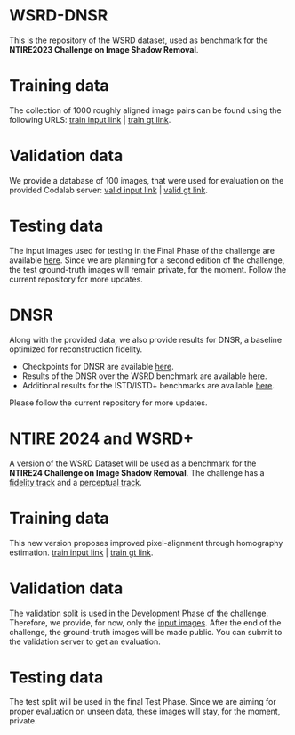 # WSRD-DNSR

This is the repository of the WSRD dataset, used as benchmark for the **NTIRE2023 Challenge on Image Shadow Removal**. 

# Training data
The collection of 1000 roughly aligned image pairs can be found using the following URLS: 
[train input link](https://drive.google.com/file/d/1sElA4ztV44wiSewyWgpacjFI42MgpOhe/view?usp=sharing) | [train gt link](https://drive.google.com/file/d/1OfcSirKj27CTJvG8B2jZgTB1Vb9PjEXd/view?usp=sharing).

# Validation data
We provide a database of 100 images, that were used for evaluation on the provided Codalab server: 
[valid input link](https://drive.google.com/file/d/1Sjbuf4GtGW-kG_GdpM3wRRgAEEnTF2fg/view?usp=sharing) | [valid gt link](https://drive.google.com/file/d/1jWdSrUATvA1MrrYW2Mgrh6PScF6egkLF/view?usp=sharing).

# Testing data
The input images used for testing in the Final Phase of the challenge are available [here](https://drive.google.com/file/d/1CdDh9XdkITmzHn08mCchoIQQojoJ8rvl/view?usp=sharing).
Since we are planning for a second edition of the challenge, the test ground-truth images will remain private, for the moment. 
Follow the current repository for more updates.  

# DNSR
Along with the provided data, we also provide results for DNSR, a baseline optimized for reconstruction fidelity. 

 * Checkpoints for DNSR are available [here](https://drive.google.com/drive/folders/1E6dsgKl6tOKFBEu__6fovPQHvCDrxryG?usp=drive_link).
 * Results of the DNSR over the WSRD benchmark are available [here](https://drive.google.com/drive/folders/16QT_99F9puhcmUI_iljS7vLSLksg1o4B?usp=sharing). 
 * Additional results for the ISTD/ISTD+ benchmarks are available [here](https://drive.google.com/drive/folders/1H2YyWB2_XxK7GEAksdLitRUB6jbCMOmQ?usp=sharing).

Please follow the current repository for more updates. 


# NTIRE 2024 and WSRD+

A version of the WSRD Dataset will be used as a benchmark for the **NTIRE24 Challenge on Image Shadow Removal**. 
The challenge has a [fidelity track](https://codalab.lisn.upsaclay.fr/competitions/17539) and a [perceptual track](https://codalab.lisn.upsaclay.fr/competitions/17546).

# Training data
This new version proposes improved pixel-alignment through  homography estimation. 
[train input link](https://drive.google.com/file/d/1n9l3UyQw6HjCXqycvHAfl4T-jsJpPHeJ/view?usp=drive_link) | [train gt link](https://drive.google.com/file/d/1DZEMIJ8PIxmZww8iAqlcvlKWyfssNQRO/view?usp=sharing).

# Validation data
The validation split is used in the Development Phase of the challenge. Therefore, we provide, for now, only the [input images](https://drive.google.com/file/d/1l2aertz2qKVLUkP-egwiCBcyf_5GWnav/view?usp=sharing). 
After the end of the challenge, the ground-truth images will be made public. You can submit to the validation server to get an evaluation. 

# Testing data
The test split will be used in the final Test Phase. Since we are aiming for proper evaluation on unseen data, these images will stay, for the moment, private.

